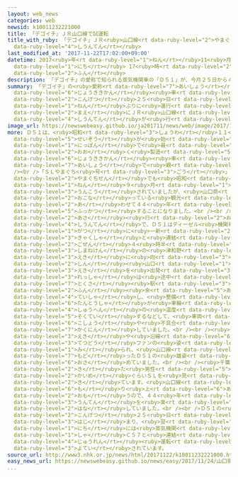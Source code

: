 ```yaml
---
layout: web_news
categories: web
newsid: k10011232221000
title: 「デゴイチ」ＪＲ山口線で試運転
title_with_ruby: 「デゴイチ」ＪＲ<ruby>山口線<rt data-ruby-level="2">やまぐちせん</rt></ruby>で<ruby>試運転<rt
  data-ruby-level="4">しうんてん</rt></ruby>
last_modified_at: '2017-11-22T17:02:00+09:00'
datetime: 2017<ruby>年<rt data-ruby-level="1">ねん</rt></ruby>11<ruby>月<rt data-ruby-level="1">がつ</rt></ruby>22<ruby>日<rt
  data-ruby-level="1">にち</rt></ruby> 17<ruby>時<rt data-ruby-level="2">じ</rt></ruby>02<ruby>分<rt
  data-ruby-level="2">ふん</rt></ruby>
description: 「デゴイチ」の愛称で知られる蒸気機関車の「Ｄ５１」が、今月２５日から４４年ぶりに運行されるのを前にＪＲ山口線で試運転が行われました。
summary: 「デゴイチ」の<ruby>愛称<rt data-ruby-level="7">あいしょう</rt></ruby>で<ruby>知<rt data-ruby-level="2">し</rt></ruby>られる<ruby>蒸気機関<rt
  data-ruby-level="6">じょうききかん</rt></ruby><ruby>車<rt data-ruby-level="1">しゃ</rt></ruby>の「Ｄ５１」が、<ruby>今月<rt
  data-ruby-level="2">こんげつ</rt></ruby>２５<ruby>日<rt data-ruby-level="1">にち</rt></ruby>から４４<ruby>年<rt
  data-ruby-level="1">ねん</rt></ruby>ぶりに<ruby>運行<rt data-ruby-level="3">うんこう</rt></ruby>されるのを<ruby>前<rt
  data-ruby-level="2">まえ</rt></ruby>にＪＲ<ruby>山口線<rt data-ruby-level="2">やまぐちせん</rt></ruby>で<ruby>試運転<rt
  data-ruby-level="4">しうんてん</rt></ruby>が<ruby>行<rt data-ruby-level="2">おこな</rt></ruby>われました。
image_url: https://newswebeasy.github.io/ja201711/news/web/image/2017/11/22/K10011232221_1711221654_1711221655_01_02.jpg
more: Ｄ５１は、<ruby>昭和<rt data-ruby-level="3">しょうわ</rt></ruby>１１<ruby>年<rt data-ruby-level="1">ねん</rt></ruby>に<ruby>製造<rt
  data-ruby-level="5">せいぞう</rt></ruby>が<ruby>始<rt data-ruby-level="3">はじ</rt></ruby>まった、<ruby>日本<rt
  data-ruby-level="1">にっぽん</rt></ruby>で<ruby>最<rt data-ruby-level="4">もっと</rt></ruby>も<ruby>多<rt
  data-ruby-level="2">おお</rt></ruby>く<ruby>製造<rt data-ruby-level="5">せいぞう</rt></ruby>された<ruby>蒸気機関<rt
  data-ruby-level="6">じょうききかん</rt></ruby><ruby>車<rt data-ruby-level="1">しゃ</rt></ruby>で、デゴイチの<ruby>愛称<rt
  data-ruby-level="7">あいしょう</rt></ruby>で<ruby>親<rt data-ruby-level="2">した</rt></ruby>しまれてきました。<br
  /><br />「ＳＬやまぐち<ruby>号<rt data-ruby-level="3">ごう</rt></ruby>」が<ruby>走<rt data-ruby-level="2">はし</rt></ruby>るＪＲ<ruby>山口線<rt
  data-ruby-level="2">やまぐちせん</rt></ruby>でも<ruby>昭和<rt data-ruby-level="3">しょうわ</rt></ruby>４８<ruby>年<rt
  data-ruby-level="1">ねん</rt></ruby>９<ruby>月<rt data-ruby-level="1">がつ</rt></ruby>まで<ruby>運行<rt
  data-ruby-level="3">うんこう</rt></ruby>されていましたが、<ruby>山口県<rt data-ruby-level="3">やまぐちけん</rt></ruby>やＪＲが<ruby>行<rt
  data-ruby-level="2">おこな</rt></ruby>っている<ruby>観光<rt data-ruby-level="4">かんこう</rt></ruby>キャンペーンに<ruby>合<rt
  data-ruby-level="2">あ</rt></ruby>わせて４４<ruby>年<rt data-ruby-level="1">ねん</rt></ruby>ぶりに<ruby>復活<rt
  data-ruby-level="5">ふっかつ</rt></ruby>することになりました。<br /><br />２２<ruby>日<rt data-ruby-level="1">にち</rt></ruby><ruby>朝<rt
  data-ruby-level="2">あさ</rt></ruby><ruby>行<rt data-ruby-level="2">おこな</rt></ruby>われた<ruby>試運転<rt
  data-ruby-level="4">しうんてん</rt></ruby>で、Ｄ５１はディーゼル<ruby>機関車<rt data-ruby-level="4">きかんしゃ</rt></ruby>やことし９<ruby>月<rt
  data-ruby-level="1">がつ</rt></ruby>に<ruby>一新<rt data-ruby-level="2">いっしん</rt></ruby>された<ruby>客車<rt
  data-ruby-level="3">きゃくしゃ</rt></ruby>と<ruby>連結<rt data-ruby-level="4">れんけつ</rt></ruby>し、<ruby>午前<rt
  data-ruby-level="2">ごぜん</rt></ruby>４<ruby>時半<rt data-ruby-level="2">じはん</rt></ruby>すぎに<ruby>島根県<rt
  data-ruby-level="3">しまねけん</rt></ruby>の<ruby>津和野<rt data-ruby-level="7">つわの</rt></ruby><ruby>駅<rt
  data-ruby-level="3">えき</rt></ruby>に<ruby>向<rt data-ruby-level="3">む</rt></ruby>けて<ruby>新<rt
  data-ruby-level="2">しん</rt></ruby><ruby>山口<rt data-ruby-level="1">やまぐち</rt></ruby><ruby>駅<rt
  data-ruby-level="3">えき</rt></ruby>を<ruby>出発<rt data-ruby-level="3">しゅっぱつ</rt></ruby>しました。<ruby>列車<rt
  data-ruby-level="3">れっしゃ</rt></ruby>は<ruby>途中<rt data-ruby-level="7">とちゅう</rt></ruby>、<ruby>徳佐<rt
  data-ruby-level="7">とくさ</rt></ruby><ruby>駅<rt data-ruby-level="3">えき</rt></ruby>に２０<ruby>分<rt
  data-ruby-level="2">ふん</rt></ruby><ruby>余<rt data-ruby-level="5">あま</rt></ruby>り<ruby>停車<rt
  data-ruby-level="4">ていしゃ</rt></ruby>し、<ruby>整備<rt data-ruby-level="5">せいび</rt></ruby><ruby>担当者<rt
  data-ruby-level="6">たんとうしゃ</rt></ruby>が<ruby>車輪<rt data-ruby-level="4">しゃりん</rt></ruby><ruby>周辺<rt
  data-ruby-level="4">しゅうへん</rt></ruby>の<ruby>温度<rt data-ruby-level="3">おんど</rt></ruby>を<ruby>測定<rt
  data-ruby-level="5">そくてい</rt></ruby>するなどして、<ruby>車両<rt data-ruby-level="3">しゃりょう</rt></ruby>に<ruby>故障<rt
  data-ruby-level="6">こしょう</rt></ruby>や<ruby>不具合<rt data-ruby-level="4">ふぐあい</rt></ruby>がないかなどを<ruby>確認<rt
  data-ruby-level="7">かくにん</rt></ruby>していました。<br /><br /><ruby>早朝<rt data-ruby-level="2">そうちょう</rt></ruby>にもかかわらず、<ruby>駅<rt
  data-ruby-level="3">えき</rt></ruby>や<ruby>沿線<rt data-ruby-level="6">えんせん</rt></ruby>には<ruby>鉄道<rt
  data-ruby-level="3">てつどう</rt></ruby>ファンの<ruby>姿<rt data-ruby-level="6">すがた</rt></ruby>が<ruby>見<rt
  data-ruby-level="1">み</rt></ruby>られ、<ruby>山口線<rt data-ruby-level="2">やまぐちせん</rt></ruby>に<ruby>戻<rt
  data-ruby-level="7">もど</rt></ruby>ったＤ５１の<ruby>雄姿<rt data-ruby-level="7">ゆうし</rt></ruby>をカメラに<ruby>収<rt
  data-ruby-level="6">おさ</rt></ruby>めていました。<br /><br /><ruby>千葉県<rt data-ruby-level="3">ちばけん</rt></ruby>から<ruby>来<rt
  data-ruby-level="2">き</rt></ruby>た<ruby>男性<rt data-ruby-level="5">だんせい</rt></ruby>は「ことしだけで２０<ruby>回目<rt
  data-ruby-level="2">かいめ</rt></ruby>ぐらいＳＬを<ruby>見<rt data-ruby-level="2">み</rt></ruby>に<ruby>来<rt
  data-ruby-level="2">き</rt></ruby>ています。<ruby>山口線<rt data-ruby-level="2">やまぐちせん</rt></ruby>を<ruby>盛<rt
  data-ruby-level="6">も</rt></ruby>り<ruby>上<rt data-ruby-level="6">あ</rt></ruby>げてくれると<ruby>思<rt
  data-ruby-level="2">おも</rt></ruby>うので、４４<ruby>年<rt data-ruby-level="1">ねん</rt></ruby>ぶりの<ruby>運転<rt
  data-ruby-level="3">うんてん</rt></ruby>を<ruby>楽<rt data-ruby-level="2">たの</rt></ruby>しみにしています」と<ruby>話<rt
  data-ruby-level="2">はな</rt></ruby>していました。<br /><br />Ｄ５１の<ruby>運行<rt data-ruby-level="3">うんこう</rt></ruby>は<ruby>今月<rt
  data-ruby-level="2">こんげつ</rt></ruby>２５<ruby>日<rt data-ruby-level="1">にち</rt></ruby>に<ruby>始<rt
  data-ruby-level="3">はじ</rt></ruby>まり、<ruby>翌<rt data-ruby-level="6">よく</rt></ruby>２６<ruby>日<rt
  data-ruby-level="1">にち</rt></ruby>には<ruby>蒸気機関<rt data-ruby-level="6">じょうききかん</rt></ruby><ruby>車<rt
  data-ruby-level="1">しゃ</rt></ruby>Ｃ５７と<ruby>連結<rt data-ruby-level="4">れんけつ</rt></ruby>した<ruby>重連<rt
  data-ruby-level="4">じゅうれん</rt></ruby><ruby>運転<rt data-ruby-level="3">うんてん</rt></ruby>も<ruby>予定<rt
  data-ruby-level="3">よてい</rt></ruby>されています。
source_url: http://www3.nhk.or.jp/news/html/20171122/k10011232221000.html
easy_news_url: https://newswebeasy.github.io/news/easy/2017/11/24/山口県と島根県の間をデゴイチという蒸気機関車が走る
...
```

